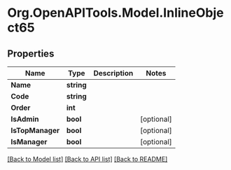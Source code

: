 
# Org.OpenAPITools.Model.InlineObject65

## Properties

Name | Type | Description | Notes
------------ | ------------- | ------------- | -------------
**Name** | **string** |  | 
**Code** | **string** |  | 
**Order** | **int** |  | 
**IsAdmin** | **bool** |  | [optional] 
**IsTopManager** | **bool** |  | [optional] 
**IsManager** | **bool** |  | [optional] 

[[Back to Model list]](../README.md#documentation-for-models)
[[Back to API list]](../README.md#documentation-for-api-endpoints)
[[Back to README]](../README.md)

